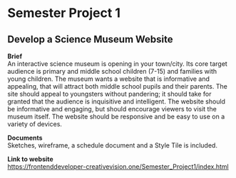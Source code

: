 # Semester Project 1
## **Develop a Science Museum Website**

**Brief**\
An interactive science museum is opening in your town/city. Its core target audience is primary and middle 
school children (7-15) and families with young children. The museum wants a website that is informative and appealing, 
that will attract both middle school pupils and their parents. The site should appeal to youngsters without pandering; 
it should take for granted that the audience is inquisitive and intelligent. The website should be informative and engaging, 
but should encourage viewers to visit the museum itself. The website should be responsive and be easy to use on a variety of devices. 

**Documents**\
Sketches, wireframe, a schedule document and a Style Tile is included. 

**Link to website**\
https://frontenddeveloper-creativevision.one/Semester_Project1/index.html
